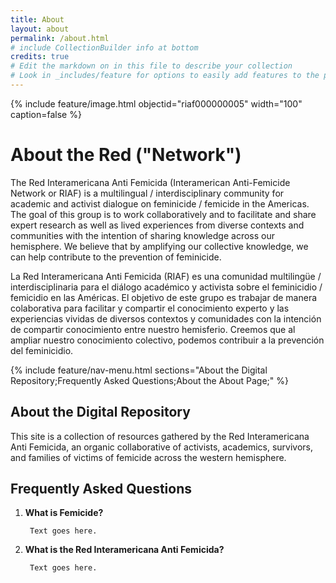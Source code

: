 ```yaml
---
title: About
layout: about
permalink: /about.html
# include CollectionBuilder info at bottom
credits: true
# Edit the markdown on in this file to describe your collection
# Look in _includes/feature for options to easily add features to the page
---
```


{% include feature/image.html objectid="riaf000000005" width="100" caption=false %}


# About the Red ("Network")

The Red Interamericana Anti Femicida (Interamerican Anti-Femicide Network or RIAF) is a multilingual / interdisciplinary community for academic and activist dialogue on feminicide / femicide in the Americas. The goal of this group is to work collaboratively and to facilitate and share expert research as well as lived experiences from diverse contexts and communities with the intention of sharing knowledge across our hemisphere. We believe that by amplifying our collective knowledge, we can help contribute to the prevention of feminicide.

La Red Interamericana Anti Femicida (RIAF) es una comunidad multilingüe / interdisciplinaria para el diálogo académico y activista sobre el feminicidio / femicidio en las Américas. El objetivo de este grupo es trabajar de manera colaborativa para facilitar y compartir el conocimiento experto y las experiencias vividas de diversos contextos y comunidades con la intención de compartir conocimiento entre nuestro hemisferio. Creemos que al ampliar nuestro conocimiento colectivo, podemos contribuir a la prevención del feminicidio.


{% include feature/nav-menu.html sections="About the Digital Repository;Frequently Asked Questions;About the About Page;" %}

## About the Digital Repository

This site is a collection of resources gathered by the Red Interamericana Anti Femicida, an organic collaborative of activists, academics, survivors, and families of victims of femicide across the western hemisphere. 


## Frequently Asked Questions
1. **What is Femicide?**

        Text goes here. 



2. **What is the Red Interamericana Anti Femicida?** 

        Text goes here. 





